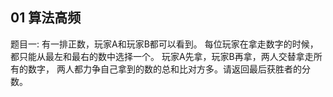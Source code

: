 ## 01 算法高频

题目一: 有一排正数，玩家A和玩家B都可以看到。
每位玩家在拿走数字的时候，都只能从最左和最右的数中选择一个。
玩家A先拿，玩家B再拿，两人交替拿走所有的数字，
两人都力争自己拿到的数的总和比对方多。请返回最后获胜者的分数。
